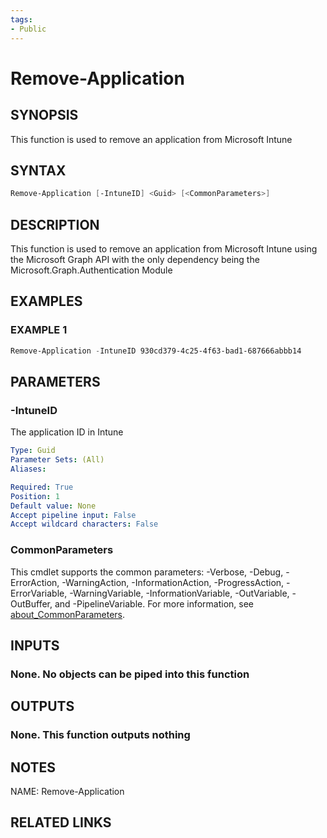 ```yaml
---
tags:
- Public
---
```

# Remove-Application

## SYNOPSIS
This function is used to remove an application from Microsoft Intune

## SYNTAX
```powershell
Remove-Application [-IntuneID] <Guid> [<CommonParameters>]
```

## DESCRIPTION
This function is used to remove an application from Microsoft Intune using the Microsoft Graph API with the only dependency being the Microsoft.Graph.Authentication Module

## EXAMPLES

### EXAMPLE 1
```powershell
Remove-Application -IntuneID 930cd379-4c25-4f63-bad1-687666abbb14
```

## PARAMETERS

### -IntuneID
The application ID in Intune

```yaml
Type: Guid
Parameter Sets: (All)
Aliases: 

Required: True
Position: 1
Default value: None
Accept pipeline input: False
Accept wildcard characters: False
```

### CommonParameters
This cmdlet supports the common parameters: -Verbose, -Debug, -ErrorAction, -WarningAction, -InformationAction, -ProgressAction, -ErrorVariable, -WarningVariable, -InformationVariable, -OutVariable, -OutBuffer, and -PipelineVariable. For more information, see [about_CommonParameters](http://go.microsoft.com/fwlink/?LinkID=113216).

## INPUTS
### None. No objects can be piped into this function

## OUTPUTS
### None. This function outputs nothing

## NOTES
NAME: Remove-Application

## RELATED LINKS

